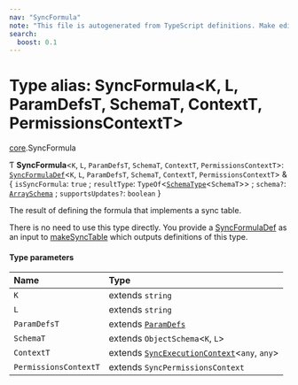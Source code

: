 ```yaml
---
nav: "SyncFormula"
note: "This file is autogenerated from TypeScript definitions. Make edits to the comments in the TypeScript file and then run `make docs` to regenerate this file."
search:
  boost: 0.1
---
```

# Type alias: SyncFormula<K, L, ParamDefsT, SchemaT, ContextT, PermissionsContextT\>

[core](../modules/core.md).SyncFormula

Ƭ **SyncFormula**<`K`, `L`, `ParamDefsT`, `SchemaT`, `ContextT`, `PermissionsContextT`\>: [`SyncFormulaDef`](../interfaces/core.SyncFormulaDef.md)<`K`, `L`, `ParamDefsT`, `SchemaT`, `ContextT`, `PermissionsContextT`\> & { `isSyncFormula`: ``true`` ; `resultType`: `TypeOf`<[`SchemaType`](core.SchemaType.md)<`SchemaT`\>\> ; `schema?`: [`ArraySchema`](../interfaces/core.ArraySchema.md) ; `supportsUpdates?`: `boolean`  }

The result of defining the formula that implements a sync table.

There is no need to use this type directly. You provide a [SyncFormulaDef](../interfaces/core.SyncFormulaDef.md) as an
input to [makeSyncTable](../functions/core.makeSyncTable.md) which outputs definitions of this type.

#### Type parameters

| Name | Type |
| :------ | :------ |
| `K` | extends `string` |
| `L` | extends `string` |
| `ParamDefsT` | extends [`ParamDefs`](core.ParamDefs.md) |
| `SchemaT` | extends `ObjectSchema`<`K`, `L`\> |
| `ContextT` | extends [`SyncExecutionContext`](../interfaces/core.SyncExecutionContext.md)<`any`, `any`\> |
| `PermissionsContextT` | extends `SyncPermissionsContext` |
